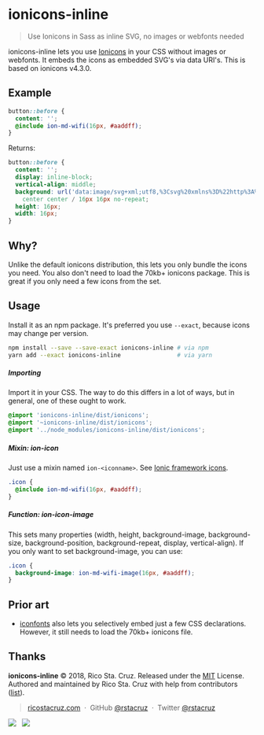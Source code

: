 # ionicons-inline

> Use Ionicons in Sass as inline SVG, no images or webfonts needed

ionicons-inline lets you use [Ionicons] in your CSS without images or webfonts. It embeds the icons as embedded SVG's via data URI's. This is based on ionicons v4.3.0.

[ionicons]: https://ionicframework.com/docs/ionicons/

## Example

```scss
button::before {
  content: '';
  @include ion-md-wifi(16px, #aaddff);
}
```

Returns:

```scss
button::before {
  content: '';
  display: inline-block;
  vertical-align: middle;
  background: url('data:image/svg+xml;utf8,%3Csvg%20xmlns%3D%22http%3A%2F%2Fwww.w3.org%2F2000%2Fsvg%22%20viewBox%3D%220%200%20512%20512%22%3E%3Cpath%20d%3D%22M256%2048C141.1%2048%2048%20141.1%2048%20256s93.1%20208%20208%20208%20208-93.1%20208-208S370.9%2048%20256%2048zm0%20398.7c-105.1%200-190.7-85.5-190.7-190.7S150.9%2065.3%20256%2065.3%20446.7%20150.9%20446.7%20256%20361.1%20446.7%20256%20446.7z%22%2F%3E%3Cpath%20d%3D%22M264%20128h-16v120H128v16h120v120h16V264h120v-16H264z%22%2F%3E%3Cstyle%3Epath%7Bfill%3A#aaddff%3B%7D%3C%2Fstyle%3E%3C%2Fsvg%3E')
    center center / 16px 16px no-repeat;
  height: 16px;
  width: 16px;
}
```

## Why?

Unlike the default ionicons distribution, this lets you only bundle the icons you need. You also don't need to load the 70kb+ ionicons package. This is great if you only need a few icons from the set.

## Usage

Install it as an npm package. It's preferred you use `--exact`, because icons may change per version.

```sh
npm install --save --save-exact ionicons-inline # via npm
yarn add --exact ionicons-inline                # via yarn
```

##### Importing

Import it in your CSS. The way to do this differs in a lot of ways, but in general, one of these ought to work.

```scss
@import 'ionicons-inline/dist/ionicons';
@import '~ionicons-inline/dist/ionicons';
@import '../node_modules/ionicons-inline/dist/ionicons';
```

##### Mixin: ion-icon

Just use a mixin named `ion-<iconname>`. See [Ionic framework icons](https://ionicframework.com/docs/ionicons/).

```scss
.icon {
  @include ion-md-wifi(16px, #aaddff);
}
```

##### Function: ion-icon-image

This sets many properties (width, height, background-image, background-size, background-position, background-repeat, display, vertical-align). If you only want to set background-image, you can use:

```scss
.icon {
  background-image: ion-md-wifi-image(16px, #aaddff);
}
```

## Prior art

- [iconfonts](https://github.com/rstacruz/iconfonts) also lets you selectively embed just a few CSS declarations. However, it still needs to load the 70kb+ ionicons file.

## Thanks

**ionicons-inline** © 2018, Rico Sta. Cruz. Released under the [MIT] License.<br>
Authored and maintained by Rico Sta. Cruz with help from contributors ([list][contributors]).

> [ricostacruz.com](http://ricostacruz.com) &nbsp;&middot;&nbsp;
> GitHub [@rstacruz](https://github.com/rstacruz) &nbsp;&middot;&nbsp;
> Twitter [@rstacruz](https://twitter.com/rstacruz)

[![](https://img.shields.io/github/followers/rstacruz.svg?style=social&label=@rstacruz)](https://github.com/rstacruz) &nbsp;
[![](https://img.shields.io/twitter/follow/rstacruz.svg?style=social&label=@rstacruz)](https://twitter.com/rstacruz)

[mit]: http://mit-license.org/
[contributors]: http://github.com/rstacruz/ionicons-inline/contributors
